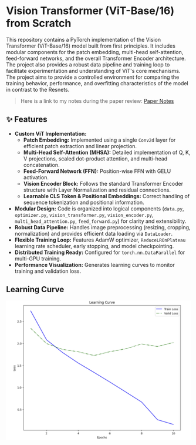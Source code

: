 # Vision Transformer (ViT-Base/16) from Scratch

This repository contains a PyTorch implementation of the Vision Transformer (ViT-Base/16) model built from first principles. It includes modular components for the patch embedding, multi-head self-attention, feed-forward networks, and the overall Transformer Encoder architecture. The project also provides a robust data pipeline and training loop to facilitate experimentation and understanding of ViT's core mechanisms. The project aims to provide a controlled environment for comparing the training behavior, performance, and overfitting characteristics of the model in contrast to the Resnets.

>Here is a link to my notes during the paper review:
>[Paper Notes](./assets/Vision%20Transformers.pdf)

## ✨ Features

*   **Custom ViT Implementation:**
    *   **Patch Embedding:** Implemented using a single `Conv2d` layer for efficient patch extraction and linear projection.
    *   **Multi-Head Self-Attention (MHSA):** Detailed implementation of Q, K, V projections, scaled dot-product attention, and multi-head concatenation.
    *   **Feed-Forward Network (FFN):** Position-wise FFN with GELU activation.
    *   **Vision Encoder Block:** Follows the standard Transformer Encoder structure with Layer Normalization and residual connections.
    *   **Learnable CLS Token & Positional Embeddings:** Correct handling of sequence tokenization and positional information.
*   **Modular Design:** Code is organized into logical components (`data.py`, `optimizer.py`, `vision_transformer.py`, `vision_encoder.py`, `multi_head_attention.py`, `feed_forward.py`) for clarity and extensibility.
*   **Robust Data Pipeline:** Handles image preprocessing (resizing, cropping, normalization) and provides efficient data loading via `DataLoader`.
*   **Flexible Training Loop:** Features AdamW optimizer, `ReduceLROnPlateau` learning rate scheduler, early stopping, and model checkpointing.
*   **Distributed Training Ready:** Configured for `torch.nn.DataParallel` for multi-GPU training.
*   **Performance Visualization:** Generates learning curves to monitor training and validation loss.

## Learning Curve
![Learning Curve of the ViT](./assets/vit.png)
